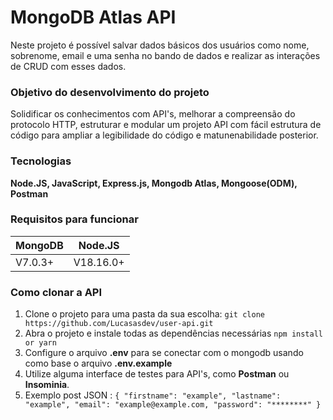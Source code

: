 # MongoDB Atlas API
Neste projeto é possível salvar dados básicos dos usuários como nome, sobrenome, email e uma senha no bando de dados e realizar as interações de CRUD com esses dados.

### Objetivo do desenvolvimento do projeto
Solidificar os conhecimentos com API's, melhorar a compreensão do protocolo HTTP, estruturar e modular um projeto API com fácil estrutura de código para ampliar a legibilidade do código e matunenabilidade posterior.

### Tecnologias
**Node.JS, JavaScript, Express.js, Mongodb Atlas, Mongoose(ODM), Postman**

### Requisitos para funcionar
|MongoDB|Node.JS|
|-------|-------|
|V7.0.3+|V18.16.0+|

### Como clonar a API
1. Clone o projeto para uma pasta da sua escolha: `git clone https://github.com/Lucasasdev/user-api.git`
2. Abra o projeto e instale todas as dependências necessárias `npm install or yarn`
3. Configure o arquivo **.env** para se conectar com o mongodb usando como base o arquivo **.env.example**
4. Utilize alguma interface de testes para API's, como **Postman** ou **Insominia**.
5. Exemplo post JSON :
`
{
  "firstname": "example",
  "lastname": "example",
  "email": "example@example.com,
  "password": "********"
  }
`
